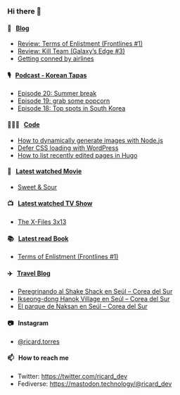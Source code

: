 ### Hi there 👋

#### 📝 &nbsp;&nbsp;[Blog](https://ricard.blog)

- [Review: Terms of Enlistment (Frontlines #1)](https://ricard.blog/review/terms-of-enlistment/)
- [Review: Kill Team (Galaxy’s Edge #3)](https://ricard.blog/review/kill-team/)
- [Getting conned by airlines](https://ricard.blog/rant/getting-conned-by-airlines/)

#### 🎙 &nbsp;&nbsp;[Podcast - Korean Tapas](https://koreantapas.show/)

- [Episode 20: Summer break](https://anchor.fm/korean-tapas/episodes/Episode-20-Summer-break-e1m0mtv)
- [Episode 19: grab some popcorn](https://anchor.fm/korean-tapas/episodes/Episode-19-grab-some-popcorn-e1l68ul)
- [Episode 18: Top spots in South Korea](https://anchor.fm/korean-tapas/episodes/Episode-18-Top-spots-in-South-Korea-e1k57la)

#### 👨🏻‍💻 &nbsp;&nbsp;[Code](https://ricard.dev)

- [How to dynamically generate images with Node.js](https://ricard.dev/how-to-dynamically-generate-images-with-node-js/)
- [Defer CSS loading with WordPress](https://ricard.dev/defer-css-loading-with-wordpress/)
- [How to list recently edited pages in Hugo](https://ricard.dev/how-to-list-recently-edited-pages-in-hugo/)

#### 🍿 &nbsp;&nbsp;[Latest watched Movie](https://quicoto.github.io/reviews/movies/)

- [Sweet &amp; Sour](https://quicoto.github.io/reviews/movies/sweet-and-sour/)

#### 📺 &nbsp;&nbsp;[Latest watched TV Show](https://quicoto.github.io/reviews/tv-shows)

- [The X-Files 3x13](https://quicoto.github.io/reviews/tv-shows/the-x-files/3x13)

#### 📚 &nbsp;&nbsp;[Latest read Book](https://ricard.blog/books/)

- [Terms of Enlistment (Frontlines #1)](https://www.goodreads.com/review/show/3103471132?utm_medium=api&amp;utm_source=rss)

#### ✈️ &nbsp;&nbsp;[Travel Blog](https://www.quicoto.com/)

- [Peregrinando al Shake Shack en Seúl – Corea del Sur](https://www.quicoto.com/shake-shack-seul/)
- [Ikseong-dong Hanok Village en Seúl – Corea del Sur](https://www.quicoto.com/ikseong-dong-hanok-village-seul/)
- [El parque de Naksan en Seúl – Corea del Sur](https://www.quicoto.com/parque-naksan-seul/)

#### 📷 &nbsp;&nbsp;Instagram
- [@ricard.torres](https://www.instagram.com/ricard.torres/)

#### 📫 &nbsp;&nbsp;How to reach me

- Twitter: https://twitter.com/ricard_dev
- Fediverse: https://mastodon.technology/@ricard_dev
